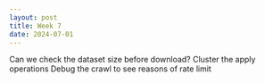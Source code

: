 ```yaml
---
layout: post
title: Week 7
date: 2024-07-01
---
```


Can we check the dataset size before download?
Cluster the apply operations
Debug the crawl to see reasons of rate limit
